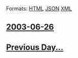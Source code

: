 
Formats: [HTML](2003/06/26/index.html)  [JSON](2003/06/26/index.json)  [XML](2003/06/26/index.xml)  

## [2003-06-26](/news/2003/06/26/index.md)

## [Previous Day...](/news/2003/06/25/index.md)

